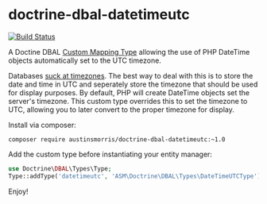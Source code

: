 doctrine-dbal-datetimeutc
=========================

[![Build Status](https://travis-ci.org/austinsmorris/doctrine-dbal-datetimeutc.svg?branch=master)](https://travis-ci.org/austinsmorris/doctrine-dbal-datetimeutc)

A Doctine DBAL [Custom Mapping Type](http://docs.doctrine-project.org/projects/doctrine-orm/en/latest/cookbook/custom-mapping-types.html) allowing the use of PHP DateTime objects automatically set to the UTC timezone.

Databases [suck at timezones](http://derickrethans.nl/storing-date-time-in-database.html).  The best way to deal with this is to store the date and time in UTC and seperately store the timezone that should be used for display purposes.  By default, PHP will create DateTime objects set the server's timezone.  This custom type overrides this to set the timezone to UTC, allowing you to later convert to the proper timezone for display.

Install via composer:

    composer require austinsmorris/doctrine-dbal-datetimeutc:~1.0
  
Add the custom type before instantiating your entity manager:

```php
use Doctrine\DBAL\Types\Type;
Type::addType('datetimeutc', 'ASM\Doctrine\DBAL\Types\DateTimeUTCType');
```

Enjoy!
